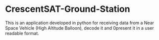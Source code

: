 # CrescentSAT-Ground-Station
This is an application developed in python for receiving data from a Near Space Vehicle (High Altitude Balloon), decode it and 0present it in a user readable format.
